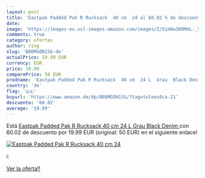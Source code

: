 ```yaml
---
layout: post
title: 'Eastpak Padded Pak R Rucksack  40 cm  24 al 60.02 % de descuento'
date: 
image: 'https://images-eu.ssl-images-amazon.com/images/I/51m0w3KRMmL._SL200_.jpg'
comments: true
category: ofertas
author: ring
slug: 'B00MGON1SG-de'
actualPrice: 19.99 EUR
currency: EUR
price: 19.99
comparePrice: 50 EUR
prodname: 'Eastpak Padded Pak R Rucksack  40 cm  24 L  Grau  Black Denim '
country: 'de'
flag: '🇩🇪'
buyurl: 'https://www.amazon.de/dp/B00MGON1SG/?tag=tolees0ca-21'
descuento: '60.02'
average: '19.99'
---
```


Está [Eastpak Padded Pak R Rucksack  40 cm  24 L  Grau  Black Denim ](https://www.amazon.de/dp/B00MGON1SG/?tag=tolees0ca-21) con 60.02 de descuento por 19.99 EUR (original: 50 EUR) en el siguiente enlace!

[![Eastpak Padded Pak R Rucksack  40 cm  24](https://images-eu.ssl-images-amazon.com/images/I/51m0w3KRMmL._SL200_.jpg)](https://www.amazon.de/dp/B00MGON1SG/?tag=tolees0ca-21)

ℹ️:


[Ver la oferta!!](https://www.amazon.de/dp/B00MGON1SG/?tag=tolees0ca-21)
